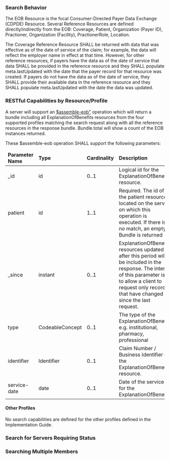 
<div xmlns="http://www.w3.org/1999/xhtml" xmlns:xsi="http://www.w3.org/2001/XMLSchema-instance" xsi:schemaLocation="http://hl7.org/fhir ../../input-cache/schemas-r5/fhir-single.xsd">

<h3>Search Behavior</h3>

The EOB Resource is the focal Consumer-Directed Payer Data Exchange (CDPDE) Resource. Several Reference Resources are defined directly/indirectly from the EOB: Coverage, Patient, Organization (Payer ID), Practioner, Organization (Facility), PractionerRole, Location.

The Coverage Reference Resource SHALL be returned with data that was effective as of the date of service of the claim; for example, the data will reflect the employer name in effect at that time. However, for other reference resources, if payers have the data as of the date of service that data SHALL be provided in the reference resource and they SHALL populate meta.lastUpdated with the date that the payer record for that resource was created. If payers do not have the data as of the date of service, they SHALL provide their available data in the reference resource and they SHALL populate meta.lastUpdated with the date the data was updated.

<h3>RESTful Capabilities by Resource/Profile</h3>

A server will support an <a href="OperationDefinition-CARIN-BB-Assemble-ExplanationOfBenefit.html">$assemble-eob"<a> operation which will return a bundle including all  ExplanationOfBenefits resources from the four supported profiles  matching the search request along with all the reference resources in the response bundle. Bundle.total will show a count of the EOB instances returned.

These $assemble-eob operation SHALL support the following parameters:
<table>
 <thead>
    <tr>
      <td>
        <b>Parameter Name</b>
      </td>
      <td>
        <b>Type</b>
      </td>
      <td>
        <b>Cardinality</b>
      </td>
      <td>
        <b>Description</b>
      </td>
      <td>
        <b>Notes</b>
      </td>
    </tr>
  </thead>
 <tbody>
    <tr>
              <td>_id</td>
              <td>id</td>
              <td>0..1</td>
              <td>Logical id for the ExplanationOfBenefit resource.</td>
              <td>(none))</td>
              <td>(none)</td>
    </tr>
     <tr>
              <td>patient</td>
              <td>id</td>
              <td>1..1</td>
              <td>Required.  The id of the patient resource located on the server on which this operation is executed. If there is no match, an empty Bundle is returned</td>
              <td>(none))</td>
              <td>(none)</td>
    </tr>
    <tr>
              <td>_since</td>
              <td>instant</td>
              <td>0..1</td>
              <td>ExplanationOfBenefit resources updated after this period will be included in the response. The intent of this parameter is to allow a client to request only records that have changed since the last request.</td>
              <td>(none))</td>
              <td>(none)</td>
    </tr>
    <tr>
              <td>type</td>
              <td>CodeableConcept</td>
              <td>0..1</td>
              <td>The type of the ExplanationOfBenefit, e.g. institutional, pharmacy, professional</td>
              <td>(none))</td>
              <td>(none)</td>
    </tr>
        <tr>
              <td>identifier</td>
              <td>Identifier</td>
              <td>0..1</td>
              <td>Claim Number / Business Identifier of the ExplanationOfBenefit resource.</td>
              <td>(none))</td>
              <td>(none)</td>
    </tr>
    <tr>
              <td>service-date</td>
              <td>date</td>
              <td>0..1</td>
              <td>Date of the service for the ExplanationOfBenefit.</td>
              <td>(none))</td>
              <td>(none)</td>
    </tr>
</tbody>
</table>

<h4>Other Profiles</h4>
No search capabilities are defined for the other profiles defined in the Implementation Guide.  
<h3>Search for Servers Requiring Status </h3>
<h3>Searching Multiple Members</h3>
</div>
